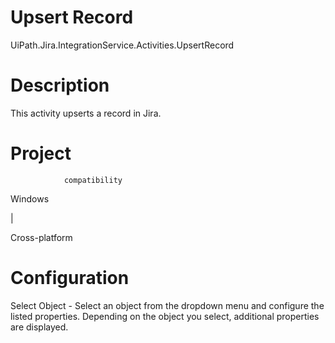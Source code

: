 ﻿# Upsert Record

UiPath.Jira.IntegrationService.Activities.UpsertRecord

# Description

This activity upserts a record in Jira.

# Project
                compatibility

Windows

|

Cross-platform

# Configuration

Select Object - Select an object from the dropdown menu and
                            configure the listed properties. Depending on the object you select,
                            additional properties are displayed.
